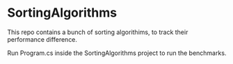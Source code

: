 # SortingAlgorithms

This repo contains a bunch of sorting algorithims, to track their performance difference.

Run Program.cs inside the SortingAlgorithms project to run the benchmarks.
